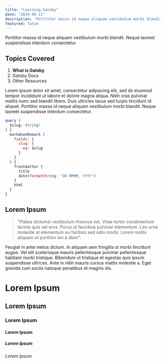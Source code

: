 ```yaml
---
title: "Learning Gatsby"
date: "2019-09-11"
description: 'Porttitor massa id neque aliquam vestibulum morbi blandit. Neque laoreet suspendisse interdum consectetur.'
featured: false
---
```


Porttitor massa id neque aliquam vestibulum morbi blandit. Neque laoreet suspendisse interdum consectetur.

## Topics Covered

1. **What is Gatsby**
2. Gatsby Docs
3. Other Resources

Lorem ipsum dolor sit amet, consectetur adipiscing elit, sed do eiusmod tempor incididunt ut labore et dolore magna aliqua. Nibh cras pulvinar mattis nunc sed blandit libero. Duis ultricies lacus sed turpis tincidunt id aliquet. Porttitor massa id neque aliquam vestibulum morbi blandit. Neque laoreet suspendisse interdum consectetur.

```js
query (
  $slug: String!
) {
  markdownRemark (
    fields: {
      slug: {
        eq: $slug
      }
    }
  ) {
    frontmatter {
      title
      date(formatString: "DD MMMM, YYYY")
    }
    html
  }
}
```

## Lorem Ipsum

>"Platea dictumst vestibulum rhoncus est. Vitae tortor condimentum lacinia quis vel eros. Purus ut faucibus pulvinar elementum. Leo urna molestie at elementum eu facilisis sed odio morbi. Lorem mollis aliquam ut porttitor leo a diam".

Feugiat in ante metus dictum. In aliquam sem fringilla ut morbi tincidunt augue. Vel elit scelerisque mauris pellentesque pulvinar pellentesque habitant morbi tristique. Bibendum ut tristique et egestas quis ipsum suspendisse ultrices. Ante in nibh mauris cursus mattis molestie a. Eget gravida cum sociis natoque penatibus et magnis dis.

# Lorem Ipsum
## Lorem Ipsum
### Lorem Ipsum
#### Lorem Ipsum
##### Lorem Ipsum
###### Lorem Ipsum
